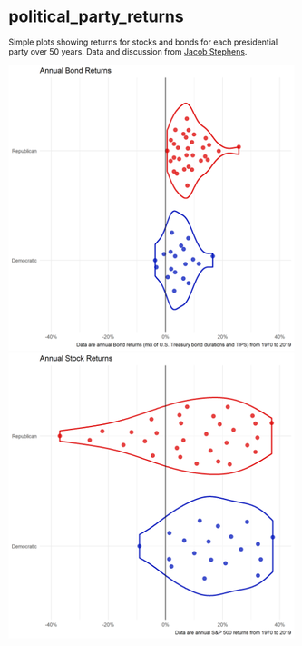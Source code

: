 # political_party_returns
 Simple plots showing returns for stocks and bonds for each presidential party over 50 years. Data and discussion from [Jacob Stephens](https://jacobcstephens.com/about/). 
 
 ![](plots/bond.png)
 ![](plots/stock.png)

